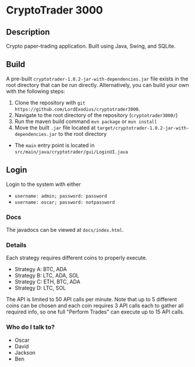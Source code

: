 # CryptoTrader 3000

## Description
Crypto paper-trading application. Built using Java, Swing, and SQLite.

## Build

A pre-built `cryptotrader-1.0.2-jar-with-dependencies.jar` file exists in the root directory that can be run directly.
Alternatively, you can build your own with the following steps:

1. Clone the repository with `git https://github.com/LordExodius/cryptotrader3000`.
2. Navigate to the root directory of the repository (`cryptotrader3000/`)
3. Run the maven build command `mvn package` or `mvn install`
4. Move the built `.jar` file located at `target/cryptotrader-1.0.2-jar-with-dependencies.jar` to the root directory


* The `main` entry point is located in `src/main/java/cryptotrader/gui/LoginUI.java`

## Login

Login to the system with either 
* `username: admin; password: password`
* `username: oscar; password: notpassword`

### Docs

The javadocs can be viewed at `docs/index.html`.

### Details

Each strategy requires different coins to properly execute.
* Strategy A: BTC, ADA
* Strategy B: LTC, ADA, SOL
* Strategy C: ETH, BTC, ADA
* Strategy D: LTC, SOL

The API is limited to 50 API calls per minute. Note that up to 5 different coins can be chosen and each coin requires 3 API calls each to gather all required info, so one full "Perform Trades" can execute up to 15 API calls.

### Who do I talk to?

* Oscar
* David
* Jackson
* Ben
